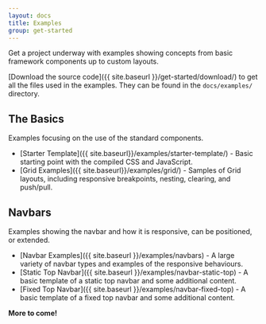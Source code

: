 ```yaml
---
layout: docs
title: Examples
group: get-started
---
```


Get a project underway with examples showing concepts from basic framework components up to custom layouts.

[Download the source code]({{ site.baseurl }}/get-started/download/) to get all the files used in the examples.  They can be found in the `docs/examples/` directory.

## The Basics

Examples focusing on the use of the standard components.

- [Starter Template]({{ site.baseurl}}/examples/starter-template/) - Basic starting point with the compiled CSS and JavaScript.
- [Grid Examples]({{ site.baseurl}}/examples/grid/) - Samples of Grid layouts, including responsive breakpoints, nesting, clearing, and push/pull.

## Navbars

Examples showing the navbar and how it is responsive, can be positioned, or extended.

- [Navbar Examples]({{ site.baseurl }}/examples/navbars) - A large variety of navbar types and examples of the responsive behaviours.
- [Static Top Navbar]({{ site.baseurl }}/examples/navbar-static-top) - A basic template of a static top navbar and some additional content.
- [Fixed Top Navbar]({{ site.baseurl }}/examples/navbar-fixed-top) - A basic template of a fixed top navbar and some additional content.

**More to come!**